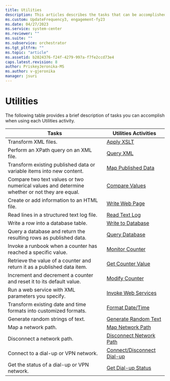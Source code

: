 ```yaml
---
title: Utilities
description: This articles describes the tasks that can be accomplished  using the Utilities Activity.
ms.custom: UpdateFrequency3, engagement-fy23
ms.date: 04/27/2023
ms.service: system-center
ms.reviewer: ""
ms.suite: ""
ms.subservice: orchestrator
ms.tgt_pltfrm: ""
ms.topic: "article"
ms.assetid: b2024376-f24f-4279-997a-f7fe2ccd73e4
caps.latest.revision: 8
author: PriskeyJeronika-MS
ms.author: v-gjeronika
manager: jsuri
---
```

# Utilities

The following table provides a brief description of tasks you can accomplish when using each Utilities activity.  

|Tasks|Utilities Activities|  
|-----------|--------------------------|  
|Transform XML files.|[Apply XSLT](apply-xslt.md)|  
|Perform an XPath query on an XML file.|[Query XML](query-xml.md)|  
|Transform existing published data or variable items into new content.|[Map Published Data](map-published-data.md)|  
|Compare two text values or two numerical values and determine whether or not they are equal.|[Compare Values](compare-values.md)|  
|Create or add information to an HTML file.|[Write Web Page](write-web-page.md)|  
|Read lines in a structured text log file.|[Read Text Log](read-text-log.md)|  
|Write a row into a database table.|[Write to Database](write-to-database.md)|  
|Query a database and return the resulting rows as published data.|[Query Database](query-database.md)|  
|Invoke a runbook when a counter has reached a specific value.|[Monitor Counter](monitor-counter.md)|  
|Retrieve the value of a counter and return it as a published data item.|[Get Counter Value](get-counter-value.md)|  
|Increment and decrement a counter and reset it to its default value.|[Modify Counter](modify-counter.md)|  
|Run a web service with XML parameters you specify.|[Invoke Web Services](invoke-web-services.md)|  
|Transform existing date and time formats into customized formats.|[Format Date/Time](format-date-time.md)|  
|Generate random strings of text.|[Generate Random Text](generate-random-text.md)|  
|Map a network path.|[Map Network Path](map-network-path.md)|  
|Disconnect a network path.|[Disconnect Network Path](disconnect-network-path.md)|  
|Connect to a dial-up or VPN network.|[Connect/Disconnect Dial-up](connect-disconnect-dial-up.md)|  
|Get the status of a dial-up or VPN network.|[Get Dial-up Status](get-dial-up-status.md)|
